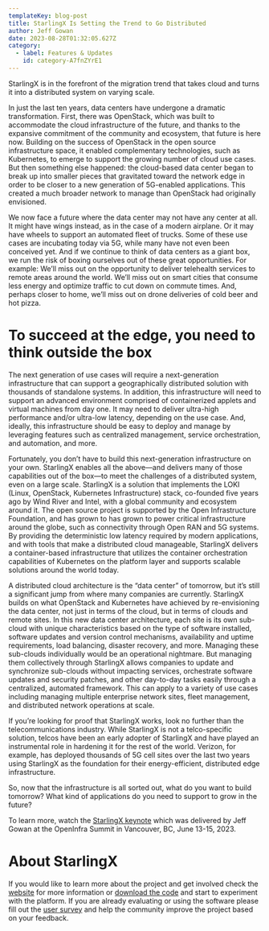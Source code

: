 ```yaml
---
templateKey: blog-post
title: StarlingX Is Setting the Trend to Go Distributed
author: Jeff Gowan
date: 2023-08-28T01:32:05.627Z
category:
  - label: Features & Updates
    id: category-A7fnZYrE1
---
```


StarlingX is in the forefront of the migration trend that takes cloud and turns it into a distributed system on varying scale. <!-- more -->

In just the last ten years, data centers have undergone a dramatic transformation. First, there was OpenStack, which was built to accommodate the cloud infrastructure of the future, and thanks to the expansive commitment of the community and ecosystem, that future is here now. Building on the success of OpenStack in the open source infrastructure space, it enabled complementary technologies, such as Kubernetes, to emerge to support the growing number of cloud use cases. But then something else happened: the cloud-based data center began to break up into smaller pieces that gravitated toward the network edge in order to be closer to a new generation of 5G-enabled applications. This created a much broader network to manage than OpenStack had originally envisioned.

We now face a future where the data center may not have any center at all. It might have wings instead, as in the case of a modern airplane. Or it may have wheels to support an automated fleet of trucks. Some of these use cases are incubating today via 5G, while many have not even been conceived yet. And if we continue to think of data centers as a giant box, we run the risk of boxing ourselves out of these great opportunities. For example: We’ll miss out on the opportunity to deliver telehealth services to remote areas around the world. We’ll miss out on smart cities that consume less energy and optimize traffic to cut down on commute times. And, perhaps closer to home, we’ll miss out on drone deliveries of cold beer and hot pizza.

# To succeed at the edge, you need to think outside the box

The next generation of use cases will require a next-generation infrastructure that can support a geographically distributed solution with thousands of standalone systems. In addition, this infrastructure will need to support an advanced environment comprised of containerized applets and virtual machines from day one. It may need to deliver ultra-high performance and/or ultra-low latency, depending on the use case. And, ideally, this infrastructure should be easy to deploy and manage by leveraging features such as centralized management, service orchestration, and automation, and more.

Fortunately, you don’t have to build this next-generation infrastructure on your own. StarlingX enables all the above—and delivers many of those capabilities out of the box—to meet the challenges of a distributed system, even on a large scale. StarlingX is a solution that implements the LOKI (Linux, OpenStack, Kubernetes Infrastructure) stack, co-founded five years ago by Wind River and Intel, with a global community and ecosystem around it. The open source project is supported by the Open Infrastructure Foundation, and has grown to has grown to power critical infrastructure around the globe, such as connectivity through Open RAN and 5G systems. By providing the deterministic low latency required by modern applications, and with tools that make a distributed cloud manageable, StarlingX delivers a container-based infrastructure that utilizes the container orchestration capabilities of Kubernetes on the platform layer and supports scalable solutions around the world today.

A distributed cloud architecture is the “data center” of tomorrow, but it’s still a significant jump from where many companies are currently. StarlingX builds on what OpenStack and Kubernetes have achieved by re-envisioning the data center, not just in terms of the cloud, but in terms of clouds and remote sites. In this new data center architecture, each site is its own sub-cloud with unique characteristics based on the type of software installed, software updates and version control mechanisms, availability and uptime requirements, load balancing, disaster recovery, and more. Managing these sub-clouds individually would be an operational nightmare. But managing them collectively through StarlingX allows companies to update and synchronize sub-clouds without impacting services, orchestrate software updates and security patches, and other day-to-day tasks easily through a centralized, automated framework. This can apply to a variety of use cases including managing multiple enterprise network sites, fleet management, and distributed network operations at scale.

If you’re looking for proof that StarlingX works, look no further than the telecommunications industry. While StarlingX is not a telco-specific solution, telcos have been an early adopter of StarlingX and have played an instrumental role in hardening it for the rest of the world. Verizon, for example, has deployed thousands of 5G cell sites over the last two years using StarlingX as the foundation for their energy-efficient, distributed edge infrastructure.
 
So, now that the infrastructure is all sorted out, what do you want to build tomorrow? What kind of applications do you need to support to grow in the future?

To learn more, watch the [StarlingX keynote](https://www.youtube.com/watch?v=sOmoFOLaR7A&list=PLKqaoAnDyfgqsxQDbLj4LVpKiZSDbntuC&index=1&t=1622s) which was delivered by Jeff Gowan at the OpenInfra Summit in Vancouver, BC, June 13-15, 2023. 

# About StarlingX

If you would like to learn more about the project and get involved check the [website](https://www.starlingx.io) for more information or [download the code](https://opendev.org/starlingx) and start to experiment with the platform. If you are already evaluating or using the software please fill out the [user survey](https://openinfrafoundation.formstack.com/forms/starlingx_user_survey) and help the community improve the project based on your feedback.

